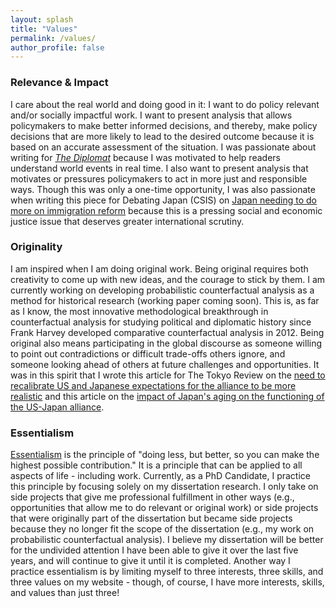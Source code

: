 ```yaml
---
layout: splash
title: "Values"
permalink: /values/
author_profile: false
---
```



### Relevance & Impact

I care about the real world and doing good in it: I want to do policy relevant and/or socially impactful work. I want to present analysis that allows policymakers to make better informed decisions, and thereby, make policy decisions that are more likely to lead to the desired outcome because it is based on an accurate assessment of the situation. I was passionate about writing for <a href="https://thediplomat.com/authors/mina-pollmann/">*The Diplomat*</a> because I was motivated to help readers understand world events in real time. I also want to present analysis that motivates or pressures policymakers to act in more just and responsible ways. Though this was only a one-time opportunity, I was also passionate when writing this piece for Debating Japan (CSIS) on <a href="https://www.csis.org/analysis/resolved-japan-has-not-done-enough-bolster-immigration">Japan needing to do more on immigration reform</a> because this is a pressing social and economic justice issue that deserves greater international scrutiny. 

### Originality

I am inspired when I am doing original work. Being original requires both creativity to come up with new ideas, and the courage to stick by them. I am currently working on developing probabilistic counterfactual analysis as a method for historical research (working paper coming soon). This is, as far as I know, the most innovative methodological breakthrough in counterfactual analysis for studying political and diplomatic history since Frank Harvey developed comparative counterfactual analysis in 2012. Being original also means participating in the global discourse as someone willing to point out contradictions or difficult trade-offs others ignore, and someone looking ahead of others at future challenges and opportunities. It was in this spirit that I wrote this article for The Tokyo Review on the <a href="https://www.tokyoreview.net/2019/06/us-japan-embrace-unequal-alliance/">need to recalibrate US and Japanese expectations for the alliance to be more realistic</a> and this article on the <a href="https://www.tokyoreview.net/2021/02/japan-can-remain-an-important-u-s-ally-despite-demographic-challenges/">impact of Japan's aging on the functioning of the US-Japan alliance</a>.

### Essentialism
<a href="https://gregmckeown.com/books/essentialism/">Essentialism</a> is the principle of "doing less, but better, so you can make the highest possible contribution." It is a principle that can be applied to all aspects of life - including work. Currently, as a PhD Candidate, I practice this principle by focusing solely on my dissertation research. I only take on side projects that give me professional fulfillment in other ways (e.g., opportunities that allow me to do relevant or original work) or side projects that were originally part of the dissertation but became side projects because they no longer fit the scope of the dissertation (e.g., my work on probabilistic counterfactual analysis). I believe my dissertation will be better for the undivided attention I have been able to give it over the last five years, and will continue to give it until it is completed. Another way I practice essentialism is by limiting myself to three interests, three skills, and three values on my website - though, of course, I have more interests, skills, and values than just three!
